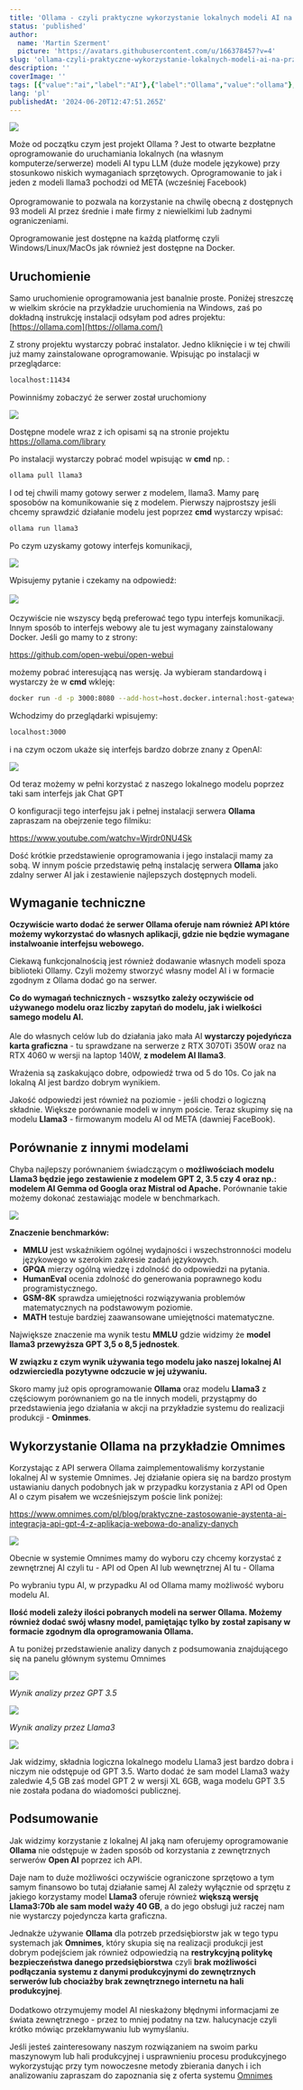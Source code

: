 ```yaml
---
title: 'Ollama - czyli praktyczne wykorzystanie lokalnych modeli AI na przykładzie systemu OMNIMES'
status: 'published'
author:
  name: 'Martin Szerment'
  picture: 'https://avatars.githubusercontent.com/u/166378457?v=4'
slug: 'ollama-czyli-praktyczne-wykorzystanie-lokalnych-modeli-ai-na-przykladzie-systemu-omnimes'
description: ''
coverImage: ''
tags: [{"value":"ai","label":"AI"},{"label":"Ollama","value":"ollama"},{"label":"llama3","value":"llama3"},{"label":"Meta","value":"meta"},{"label":"Gemma","value":"gemma"},{"label":"Mistral","value":"mistral"},{"label":"GPT-4","value":"gpt4"},{"label":"GPT-3.5","value":"gpt35"},{"label":"AI local","value":"aiLocal"}]
lang: 'pl'
publishedAt: '2024-06-20T12:47:51.265Z'
---
```


![](/images/image-E3MT.png)

Może od początku czym jest projekt Ollama ? Jest to otwarte bezpłatne oprogramowanie do uruchamiania lokalnych (na własnym komputerze/serwerze) modeli AI typu LLM (duże modele językowe) przy stosunkowo niskich wymaganiach sprzętowych. Oprogramowanie to jak i jeden z modeli llama3 pochodzi od META (wcześniej Facebook)\
\
Oprogramowanie to pozwala na korzystanie na chwilę obecną z dostępnych 93 modeli AI przez średnie i małe firmy z niewielkimi lub żadnymi ograniczeniami.

Oprogramowanie jest dostępne na każdą platformę czyli Windows/Linux/MacOs jak również jest dostępne na Docker.

## Uruchomienie

Samo uruchomienie oprogramowania jest banalnie proste. Poniżej streszczę w wielkim skrócie na przykładzie uruchomienia na Windows, zaś po dokładną instrukcję instalacji odsyłam pod adres projektu:[https://ollama.com](https://ollama.com/)

Z strony projektu wystarczy pobrać instalator. Jedno kliknięcie i w tej chwili już mamy zainstalowane oprogramowanie. Wpisując po instalacji w przeglądarce:

```bash
localhost:11434
```

Powinniśmy zobaczyć że serwer został uruchomiony

![](/images/image-ExNT.png)

Dostępne modele wraz z ich opisami są na stronie projektu <https://ollama.com/library>

Po instalacji wystarczy pobrać model wpisując w **cmd** np. :

```bash
ollama pull llama3
```

I od tej chwili mamy gotowy serwer z modelem, llama3. Mamy parę sposobów na komunikowanie się z modelem. Pierwszy najprostszy jeśli chcemy sprawdzić działanie modelu jest poprzez **cmd** wystarczy wpisać:

```javascript
ollama run llama3 
```

Po czym uzyskamy gotowy interfejs komunikacji,

![](/images/image-I3OT.png)

Wpisujemy pytanie i czekamy na odpowiedź:\
\
![](/images/image-UyND.png)\
\
Oczywiście nie wszyscy będą preferować tego typu interfejs komunikacji. Innym sposób to interfejs webowy ale tu jest wymagany zainstalowany Docker. Jeśli go mamy to z strony:

<https://github.com/open-webui/open-webui>

możemy pobrać interesującą nas wersję. Ja wybieram standardową i wystarczy że w **cmd** wkleję:

```bash
docker run -d -p 3000:8080 --add-host=host.docker.internal:host-gateway -v open-webui:/app/backend/data --name open-webui --restart always ghcr.io/open-webui/open-webui:main
```

Wchodzimy do przeglądarki wpisujemy:

```bash
localhost:3000
```

i na czym oczom ukaże się interfejs bardzo dobrze znany z OpenAI:

![](/images/image-kzNj.png)

Od teraz możemy w pełni korzystać z naszego lokalnego modelu poprzez taki sam interfejs jak Chat GPT

O konfiguracji tego interfejsu jak i pełnej instalacji serwera **Ollama** zapraszam na obejrzenie tego filmiku:

<https://www.youtube.com/watchv=Wjrdr0NU4Sk>

Dość krótkie przedstawienie oprogramowania i jego instalacji mamy za sobą. W innym poście przedstawię pełną instalację serwera **Ollama** jako zdalny serwer AI jak i zestawienie najlepszych dostępnych modeli.

## Wymaganie techniczne

**Oczywiście warto dodać że serwer Ollama oferuje nam również API które możemy wykorzystać do własnych aplikacji, gdzie nie będzie wymagane instalwoanie interfejsu webowego.**

Ciekawą funkcjonalnością jest również dodawanie własnych modeli spoza biblioteki Ollamy. Czyli możemy stworzyć własny model AI i w formacie zgodnym z Ollama dodać go na serwer.

**Co do wymagań technicznych - wszsytko zależy oczywiście od używanego modelu oraz liczby zapytań do modelu, jak i wielkości samego modelu AI.**\
\
Ale do własnych celów lub do działania jako mała AI **wystarczy pojedyńcza karta graficzna** - tu sprawdzane na serwerze z RTX 3070Ti 350W oraz na RTX 4060 w wersji na laptop 140W, **z modelem AI llama3**.

Wrażenia są zaskakująco dobre, odpowiedź trwa od 5 do 10s. Co jak na lokalną AI jest bardzo dobrym wynikiem.

Jakość odpowiedzi jest również na poziomie - jeśli chodzi o logiczną składnie. Większe porównanie modeli w innym poście. Teraz skupimy się na modelu **Llama3** - firmowanym modelu AI od META (dawniej FaceBook).

## Porównanie z innymi modelami

Chyba najlepszy porównaniem świadczącym o **możliwościach modelu Llama3 będzie jego zestawienie z modelem GPT 2, 3.5 czy 4 oraz np.: modelem AI Gemma od Googla oraz Mistral od Apache.** Porównanie takie możemy dokonać zestawiając modele w benchmarkach.

![](/images/image-gxNz.png)

**Znaczenie benchmarków:**

- **MMLU** jest wskaźnikiem ogólnej wydajności i wszechstronności modelu językowego w szerokim zakresie zadań językowych.
- **GPQA** mierzy ogólną wiedzę i zdolność do odpowiedzi na pytania.
- **HumanEval** ocenia zdolność do generowania poprawnego kodu programistycznego.
- **GSM-8K** sprawdza umiejętności rozwiązywania problemów matematycznych na podstawowym poziomie.
- **MATH** testuje bardziej zaawansowane umiejętności matematyczne.

Największe znaczenie ma wynik testu **MMLU** gdzie widzimy że **model llama3 przewyższa GPT 3,5 o 8,5 jednostek**.

**W związku z czym wynik używania tego modelu jako naszej lokalnej AI odzwierciedla pozytywne odczucie w jej używaniu.**

Skoro mamy już opis oprogramowanie **Ollama** oraz modelu **Llama3** z częściowym porównaniem go na tle innych modeli, przystąpmy do przedstawienia jego działania w akcji na przykładzie systemu do realizacji produkcji - **Ominmes**.

## Wykorzystanie Ollama na przykładzie Omnimes

Korzystając z API serwera Ollama zaimplementowaliśmy korzystanie lokalnej AI w systemie Omnimes. Jej działanie opiera się na bardzo prostym ustawianiu danych podobnych jak w przypadku korzystania z API od Open AI o czym pisałem we wcześniejszym poście link poniżej:

<https://www.omnimes.com/pl/blog/praktyczne-zastosowanie-aystenta-ai-integracja-api-gpt-4-z-aplikacja-webowa-do-analizy-danych>

![](/images/image-U0Nj.png)

Obecnie w systemie Omnimes mamy do wyboru czy chcemy korzystać z zewnętrznej AI czyli tu - API od Open AI lub wewnętrznej AI tu - Ollama

Po wybraniu typu AI, w przypadku AI od Ollama mamy możliwość wyboru modelu AI.

**Ilość modeli zależy ilości pobranych modeli na serwer Ollama. Możemy również dodać swój własny model, pamiętając tylko by został zapisany w formacie zgodnym dla oprogramowania Ollama.**

A tu poniżej przedstawienie analizy danych z podsumowania znajdującego się na panelu głównym systemu Omnimes

![](/images/image-gyNz.png)

*Wynik analizy przez GPT 3.5*

![](/images/image-M5NT.png)

*Wynik analizy przez Llama3*

![](/images/image-c0Nz.png)

Jak widzimy, składnia logiczna lokalnego modelu Llama3 jest bardzo dobra i niczym nie odstępuje od GPT 3.5. Warto dodać że sam model Llama3 waży zaledwie 4,5 GB zaś model GPT 2 w wersji XL 6GB, waga modelu GPT 3.5 nie została podana do wiadomości publicznej.

## Podsumowanie

Jak widzimy korzystanie z lokalnej AI jaką nam oferujemy oprogramowanie **Ollama** nie odstępuje w żaden sposób od korzystania z zewnętrznych serwerów **Open AI** poprzez ich API.

Daje nam to duże możliwości oczywiście ograniczone sprzętowo a tym samym finansowo bo tutaj działanie samej AI zależy wyłącznie od sprzętu z jakiego korzystamy model **Llama3** oferuje również **większą wersję Llama3:70b ale sam model waży 40 GB**, a do jego obsługi już raczej nam nie wystarczy pojedyncza karta graficzna.

Jednakże używanie **Ollama** dla potrzeb przedsiębiorstw jak w tego typu systemach jak **Omnimes**, który skupia się na realizacji produkcji jest dobrym podejściem jak również odpowiedzią na **restrykcyjną politykę bezpieczeństwa danego przedsiębiorstwa** czyli **brak możliwości podłączania systemu z danymi produkcyjnymi do zewnętrznych serwerów lub chociażby brak zewnętrznego internetu na hali produkcyjnej**.\
\
Dodatkowo otrzymujemy model AI nieskażony błędnymi informacjami ze świata zewnętrznego - przez to mniej podatny na tzw. halucynacje czyli krótko mówiąc przekłamywaniu lub wymyślaniu.

Jeśli jesteś zainteresowany naszym rozwiązaniem na swoim parku maszynowym lub hali produkcyjnej i usprawnieniu procesu produkcyjnego wykorzystując przy tym nowoczesne metody zbierania danych i ich analizowaniu zapraszam do zapoznania się z oferta systemu [Omnimes](https://www.omnimes.com/pl/oferta)